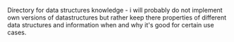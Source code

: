 Directory for data structures knowledge - i will probably do not implement own versions of datastructures but rather keep there properties of different data structures and information when and why it's good for certain use cases.
